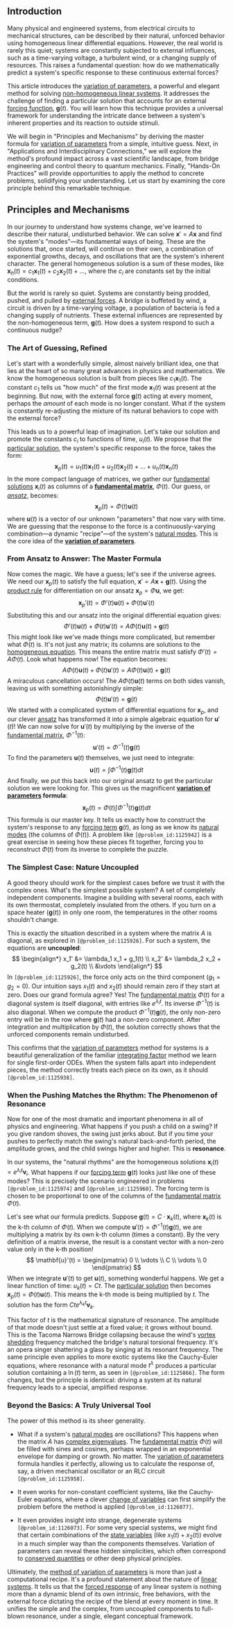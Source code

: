 ## Introduction
Many physical and engineered systems, from electrical circuits to mechanical structures, can be described by their natural, unforced behavior using homogeneous linear differential equations. However, the real world is rarely this quiet; systems are constantly subjected to external influences, such as a time-varying voltage, a turbulent wind, or a changing supply of resources. This raises a fundamental question: how do we mathematically predict a system's specific response to these continuous external forces?

This article introduces the [variation of parameters](@article_id:173425), a powerful and elegant method for solving [non-homogeneous linear systems](@article_id:189774). It addresses the challenge of finding a particular solution that accounts for an external [forcing function](@article_id:268399), $\mathbf{g}(t)$. You will learn how this technique provides a universal framework for understanding the intricate dance between a system's inherent properties and its reaction to outside stimuli.

We will begin in "Principles and Mechanisms" by deriving the master formula for [variation of parameters](@article_id:173425) from a simple, intuitive guess. Next, in "Applications and Interdisciplinary Connections," we will explore the method's profound impact across a vast scientific landscape, from bridge engineering and control theory to quantum mechanics. Finally, "Hands-On Practices" will provide opportunities to apply the method to concrete problems, solidifying your understanding. Let us start by examining the core principle behind this remarkable technique.

## Principles and Mechanisms

In our journey to understand how systems change, we've learned to describe their natural, undisturbed behavior. We can solve $\mathbf{x}' = A\mathbf{x}$ and find the system's "modes"—its fundamental ways of being. These are the solutions that, once started, will continue on their own, a combination of exponential growths, decays, and oscillations that are the system's inherent character. The general homogeneous solution is a sum of these modes, like $\mathbf{x}_h(t) = c_1 \mathbf{x}_1(t) + c_2 \mathbf{x}_2(t) + \dots$, where the $c_i$ are constants set by the initial conditions.

But the world is rarely so quiet. Systems are constantly being prodded, pushed, and pulled by [external forces](@article_id:185989). A bridge is buffeted by wind, a circuit is driven by a time-varying voltage, a population of bacteria is fed a changing supply of nutrients. These external influences are represented by the non-homogeneous term, $\mathbf{g}(t)$. How does a system respond to such a continuous nudge?

### The Art of Guessing, Refined

Let's start with a wonderfully simple, almost naively brilliant idea, one that lies at the heart of so many great advances in physics and mathematics. We know the homogeneous solution is built from pieces like $c_1 \mathbf{x}_1(t)$. The constant $c_1$ tells us "how much" of the first mode $\mathbf{x}_1(t)$ was present at the beginning. But now, with the external force $\mathbf{g}(t)$ acting at every moment, perhaps the *amount* of each mode is no longer constant. What if the system is constantly re-adjusting the mixture of its natural behaviors to cope with the external force?

This leads us to a powerful leap of imagination. Let's take our solution and promote the constants $c_i$ to functions of time, $u_i(t)$. We propose that the [particular solution](@article_id:148586), the system's specific response to the force, takes the form:
$$
\mathbf{x}_p(t) = u_1(t)\mathbf{x}_1(t) + u_2(t)\mathbf{x}_2(t) + \dots + u_n(t)\mathbf{x}_n(t)
$$
In the more compact language of matrices, we gather our [fundamental solutions](@article_id:184288) $\mathbf{x}_i(t)$ as columns of a **[fundamental matrix](@article_id:275144)**, $\Phi(t)$. Our guess, or *[ansatz](@article_id:183890)*, becomes:
$$
\mathbf{x}_p(t) = \Phi(t) \mathbf{u}(t)
$$
where $\mathbf{u}(t)$ is a vector of our unknown "parameters" that now vary with time. We are guessing that the response to the force is a continuously-varying combination—a dynamic "recipe"—of the system's [natural modes](@article_id:276512). This is the core idea of the **[variation of parameters](@article_id:173425)**.

### From Ansatz to Answer: The Master Formula

Now comes the magic. We have a guess; let's see if the universe agrees. We need our $\mathbf{x}_p(t)$ to satisfy the full equation, $\mathbf{x}' = A\mathbf{x} + \mathbf{g}(t)$. Using the [product rule](@article_id:143930) for differentiation on our ansatz $\mathbf{x}_p = \Phi\mathbf{u}$, we get:
$$
\mathbf{x}_p'(t) = \Phi'(t)\mathbf{u}(t) + \Phi(t)\mathbf{u}'(t)
$$
Substituting this and our ansatz into the original differential equation gives:
$$
\Phi'(t)\mathbf{u}(t) + \Phi(t)\mathbf{u}'(t) = A\Phi(t)\mathbf{u}(t) + \mathbf{g}(t)
$$
This might look like we've made things more complicated, but remember what $\Phi(t)$ is. It's not just any matrix; its columns are solutions to the [homogeneous equation](@article_id:170941). This means the entire matrix must satisfy $\Phi'(t) = A\Phi(t)$. Look what happens now! The equation becomes:
$$
A\Phi(t)\mathbf{u}(t) + \Phi(t)\mathbf{u}'(t) = A\Phi(t)\mathbf{u}(t) + \mathbf{g}(t)
$$
A miraculous cancellation occurs! The $A\Phi(t)\mathbf{u}(t)$ terms on both sides vanish, leaving us with something astonishingly simple:
$$
\Phi(t)\mathbf{u}'(t) = \mathbf{g}(t)
$$
We started with a complicated system of differential equations for $\mathbf{x}_p$, and our clever [ansatz](@article_id:183890) has transformed it into a simple algebraic equation for $\mathbf{u}'(t)$! We can now solve for $\mathbf{u}'(t)$ by multiplying by the inverse of the [fundamental matrix](@article_id:275144), $\Phi^{-1}(t)$:
$$
\mathbf{u}'(t) = \Phi^{-1}(t)\mathbf{g}(t)
$$
To find the parameters $\mathbf{u}(t)$ themselves, we just need to integrate:
$$
\mathbf{u}(t) = \int \Phi^{-1}(t)\mathbf{g}(t) dt
$$
And finally, we put this back into our original ansatz to get the particular solution we were looking for. This gives us the magnificent **[variation of parameters](@article_id:173425) formula**:
$$
\mathbf{x}_p(t) = \Phi(t) \int \Phi^{-1}(t)\mathbf{g}(t) dt
$$
This formula is our master key. It tells us exactly how to construct the system's response to any [forcing term](@article_id:165492) $\mathbf{g}(t)$, as long as we know its [natural modes](@article_id:276512) (the columns of $\Phi(t)$). A problem like `[@problem_id:1125942]` is a great exercise in seeing how these pieces fit together, forcing you to reconstruct $\Phi(t)$ from its inverse to complete the puzzle.

### The Simplest Case: Nature Uncoupled

A good theory should work for the simplest cases before we trust it with the complex ones. What's the simplest possible system? A set of completely independent components. Imagine a building with several rooms, each with its own thermostat, completely insulated from the others. If you turn on a space heater ($\mathbf{g}(t)$) in only one room, the temperatures in the other rooms shouldn't change.

This is exactly the situation described in a system where the matrix $A$ is diagonal, as explored in `[@problem_id:1125926]`. For such a system, the equations are **uncoupled**:
$$
\begin{align*}
x_1' &= \lambda_1 x_1 + g_1(t) \\
x_2' &= \lambda_2 x_2 + g_2(t) \\
&\vdots
\end{align*}
$$
In `[@problem_id:1125926]`, the force only acts on the third component ($g_1=g_2=0$). Our intuition says $x_1(t)$ and $x_2(t)$ should remain zero if they start at zero. Does our grand formula agree? Yes! The [fundamental matrix](@article_id:275144) $\Phi(t)$ for a diagonal system is itself diagonal, with entries like $e^{\lambda_i t}$. Its inverse $\Phi^{-1}(t)$ is also diagonal. When we compute the product $\Phi^{-1}(t)\mathbf{g}(t)$, the only non-zero entry will be in the row where $\mathbf{g}(t)$ had a non-zero component. After integration and multiplication by $\Phi(t)$, the solution correctly shows that the unforced components remain undisturbed.

This confirms that the [variation of parameters](@article_id:173425) method for systems is a beautiful generalization of the familiar [integrating factor](@article_id:272660) method we learn for single first-order ODEs. When the system falls apart into independent pieces, the method correctly treats each piece on its own, as it should `[@problem_id:1125938]`.

### When the Pushing Matches the Rhythm: The Phenomenon of Resonance

Now for one of the most dramatic and important phenomena in all of physics and engineering. What happens if you push a child on a swing? If you give random shoves, the swing just jerks about. But if you time your pushes to perfectly match the swing's natural back-and-forth period, the amplitude grows, and the child swings higher and higher. This is **resonance**.

In our systems, the "natural rhythms" are the homogeneous solutions $\mathbf{x}_i(t) = e^{\lambda_i t}\mathbf{v}_i$. What happens if our [forcing term](@article_id:165492) $\mathbf{g}(t)$ looks just like one of these modes? This is precisely the scenario engineered in problems `[@problem_id:1125974]` and `[@problem_id:1125960]`. The forcing term is chosen to be proportional to one of the columns of the [fundamental matrix](@article_id:275144) $\Phi(t)$.

Let's see what our formula predicts. Suppose $\mathbf{g}(t) = C \cdot \mathbf{x}_k(t)$, where $\mathbf{x}_k(t)$ is the k-th column of $\Phi(t)$. When we compute $\mathbf{u}'(t) = \Phi^{-1}(t)\mathbf{g}(t)$, we are multiplying a matrix by its own k-th column (times a constant). By the very definition of a matrix inverse, the result is a constant vector with a non-zero value only in the k-th position!
$$
\mathbf{u}'(t) = \begin{pmatrix} 0 \\ \vdots \\ C \\ \vdots \\ 0 \end{pmatrix}
$$
When we integrate $\mathbf{u}'(t)$ to get $\mathbf{u}(t)$, something wonderful happens. We get a linear function of time: $u_k(t) = Ct$. The [particular solution](@article_id:148586) then becomes $\mathbf{x}_p(t) = \Phi(t)\mathbf{u}(t)$. This means the k-th mode is being multiplied by $t$. The solution has the form $Ct e^{\lambda_k t}\mathbf{v}_k$.

This factor of $t$ is the mathematical signature of resonance. The amplitude of that mode doesn't just settle at a fixed value; it grows without bound. This is the Tacoma Narrows Bridge collapsing because the wind's [vortex shedding](@article_id:138079) frequency matched the bridge's natural torsional frequency. It's an opera singer shattering a glass by singing at its resonant frequency. The same principle even applies to more exotic systems like the Cauchy-Euler equations, where resonance with a natural mode $t^\lambda$ produces a particular solution containing a $\ln(t)$ term, as seen in `[@problem_id:1125866]`. The form changes, but the principle is identical: driving a system at its natural frequency leads to a special, amplified response.

### Beyond the Basics: A Truly Universal Tool

The power of this method is its sheer generality.
*   What if a system's [natural modes](@article_id:276512) are oscillations? This happens when the matrix $A$ has [complex eigenvalues](@article_id:155890). The [fundamental matrix](@article_id:275144) $\Phi(t)$ will be filled with sines and cosines, perhaps wrapped in an exponential envelope for damping or growth. No matter. The [variation of parameters](@article_id:173425) formula handles it perfectly, allowing us to calculate the response of, say, a driven mechanical oscillator or an RLC circuit `[@problem_id:1125958]`.

*   It even works for non-constant coefficient systems, like the Cauchy-Euler equations, where a clever [change of variables](@article_id:140892) can first simplify the problem before the method is applied `[@problem_id:1126077]`.

*   It even provides insight into strange, degenerate systems `[@problem_id:1126073]`. For some very special systems, we might find that certain combinations of the [state variables](@article_id:138296) (like $x_1(t)+x_2(t)$) evolve in a much simpler way than the components themselves. Variation of parameters can reveal these hidden simplicities, which often correspond to [conserved quantities](@article_id:148009) or other deep physical principles.

Ultimately, the [method of variation of parameters](@article_id:162437) is more than just a computational recipe. It's a profound statement about the nature of [linear systems](@article_id:147356). It tells us that the [forced response](@article_id:261675) of any linear system is nothing more than a dynamic blend of its own intrinsic, free behaviors, with the external force dictating the recipe of the blend at every moment in time. It unifies the simple and the complex, from uncoupled components to full-blown resonance, under a single, elegant conceptual framework.